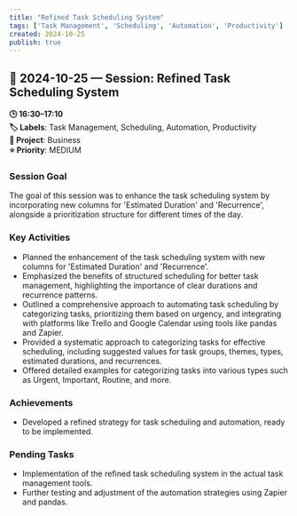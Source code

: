 ```yaml
---
title: "Refined Task Scheduling System"
tags: ['Task Management', 'Scheduling', 'Automation', 'Productivity']
created: 2024-10-25
publish: true
---
```


## 📅 2024-10-25 — Session: Refined Task Scheduling System

**🕒 16:30–17:10**  
**🏷️ Labels**: Task Management, Scheduling, Automation, Productivity  
**📂 Project**: Business  
**⭐ Priority**: MEDIUM  


### Session Goal
The goal of this session was to enhance the task scheduling system by incorporating new columns for 'Estimated Duration' and 'Recurrence', alongside a prioritization structure for different times of the day.

### Key Activities
- Planned the enhancement of the task scheduling system with new columns for 'Estimated Duration' and 'Recurrence'.
- Emphasized the benefits of structured scheduling for better task management, highlighting the importance of clear durations and recurrence patterns.
- Outlined a comprehensive approach to automating task scheduling by categorizing tasks, prioritizing them based on urgency, and integrating with platforms like Trello and Google Calendar using tools like pandas and Zapier.
- Provided a systematic approach to categorizing tasks for effective scheduling, including suggested values for task groups, themes, types, estimated durations, and recurrences.
- Offered detailed examples for categorizing tasks into various types such as Urgent, Important, Routine, and more.

### Achievements
- Developed a refined strategy for task scheduling and automation, ready to be implemented.

### Pending Tasks
- Implementation of the refined task scheduling system in the actual task management tools.
- Further testing and adjustment of the automation strategies using Zapier and pandas.
